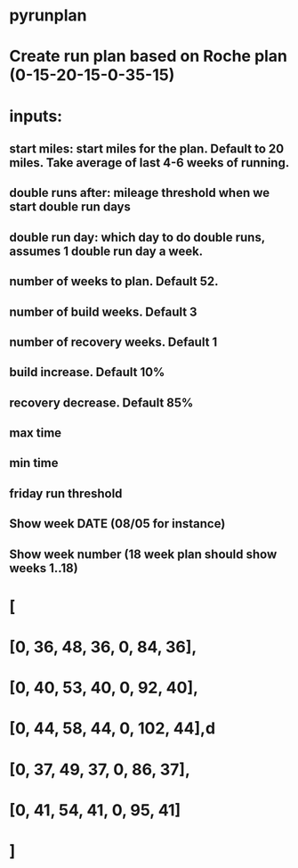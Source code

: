 # pyrunplan
# Create run plan based on Roche plan (0-15-20-15-0-35-15)
#
# inputs:
## start miles: start miles for the plan. Default to 20 miles. Take average of last 4-6 weeks of running.
## double runs after: mileage threshold when we start double run days
## double run day: which day to do double runs, assumes 1 double run day a week.
## number of weeks to plan. Default 52.
## number of build weeks. Default 3
## number of recovery weeks. Default 1
## build increase. Default 10%
## recovery decrease. Default 85%
## max time
## min time
## friday run threshold
## Show week DATE (08/05 for instance)
## Show week number (18 week plan should show weeks 1..18)

# [
#     [0, 36, 48, 36, 0, 84, 36],
#     [0, 40, 53, 40, 0, 92, 40],
#     [0, 44, 58, 44, 0, 102, 44],d
#     [0, 37, 49, 37, 0, 86, 37],
#     [0, 41, 54, 41, 0, 95, 41]
# ]